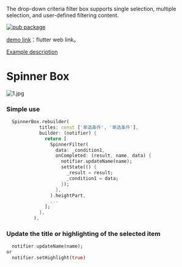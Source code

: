 The drop-down criteria filter box supports single selection, multiple selection, and user-defined filtering content.

[![pub package](https://img.shields.io/pub/v/spinner_box.svg?label=spinner_box&color=blue)](https://pub.dev/packages/spinner_box)

[demo link](https://boomcx.github.io/spinner_box/)：flutter web link。

[Example description](https://juejin.cn/post/7227012644506435642)

# Spinner Box

![1.jpg](https://p0-xtjj-private.juejin.cn/tos-cn-i-73owjymdk6/36a6f0eb263348dea47b8922c3b6e616~tplv-73owjymdk6-jj-mark-v1:0:0:0:0:5o6Y6YeR5oqA5pyv56S-5Yy6IEAg5L2a5ZCN5ZWK:q75.awebp?policy=eyJ2bSI6MywidWlkIjoiMzUxODA2MTQxOTQzNjMwMiJ9&rk3s=e9ecf3d6&x-orig-authkey=f32326d3454f2ac7e96d3d06cdbb035152127018&x-orig-expires=1732002716&x-orig-sign=fUr8ObmY3JzMqFmwRpHayiZfOtM%3D)


### Simple use

```dart
  SpinnerBox.rebuilder(
            titles: const ['单选条件', '单选条件'],
            builder: (notifier) {
              return [
                SpinnerFilter(
                  data: _condition1,
                  onCompleted: (result, name, data) {
                    notifier.updateName(name);
                    setState(() {
                      _result = result;
                      _condition1 = data;
                    });
                  },
                ).heightPart,
                ...
              ];
            },
          ),
```

### Update the title or highlighting of the selected item

```dart
  notifier.updateName(name);
or
  notifier.setHighlight(true)
```
